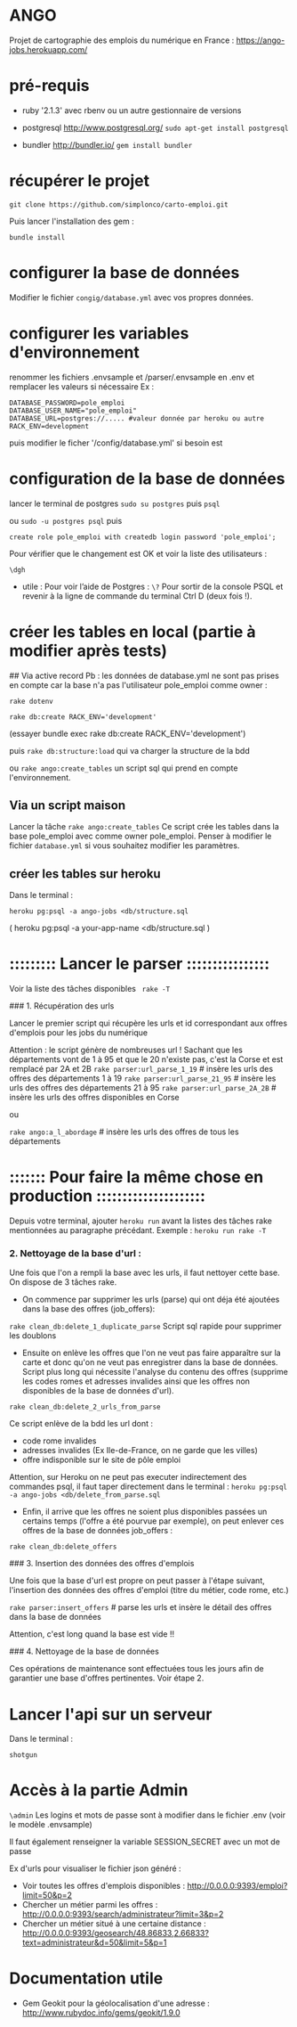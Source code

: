 # ANGO

Projet de cartographie des emplois du numérique en France :  https://ango-jobs.herokuapp.com/


# pré-requis

- ruby '2.1.3' avec rbenv ou un autre gestionnaire de versions
- postgresql http://www.postgresql.org/
`sudo apt-get install postgresql`

- bundler http://bundler.io/
`gem install bundler`


# récupérer le projet

`git clone https://github.com/simplonco/carto-emploi.git`

Puis lancer l'installation des gem :

`bundle install`

# configurer la base de données


Modifier le fichier `congig/database.yml` avec vos propres données.


# configurer les variables d'environnement

renommer les fichiers .envsample et /parser/.envsample en .env et remplacer les valeurs si nécessaire
Ex :

```
DATABASE_PASSWORD=pole_emploi
DATABASE_USER_NAME="pole_emploi"
DATABASE_URL=postgres://..... #valeur donnée par heroku ou autre
RACK_ENV=development
```

puis modifier le ficher '/config/database.yml' si besoin est

# configuration de la base de données

lancer le terminal de postgres
`sudo su postgres`
puis
`psql`

ou `sudo -u postgres psql`
puis

`create role pole_emploi with createdb login password 'pole_emploi';`

Pour vérifier que le changement est OK et voir la liste des utilisateurs  :

`\dgh`

* utile :
Pour voir l’aide de Postgres :
`\?`
Pour sortir de la console PSQL et revenir à la ligne de commande du terminal Ctrl D (deux fois !).


# créer les tables en local (partie à modifier après tests)

## Via active record
Pb : les données de database.yml ne sont pas prises en compte car la base n'a pas l'utilisateur pole_emploi comme owner :

`rake dotenv`


`rake db:create RACK_ENV='development'`

(essayer bundle exec rake db:create RACK_ENV='development')

puis `rake db:structure:load` qui va charger la structure de la bdd

ou `rake ango:create_tables` un script sql qui prend en compte l'environnement.

## Via un script maison

Lancer la tâche `rake ango:create_tables`
Ce script crée les tables dans la base pole_emploi avec comme owner pole_emploi.
Penser à modifier le fichier `database.yml` si vous souhaitez modifier les paramètres.

## créer les tables sur heroku

Dans le terminal :

`heroku pg:psql -a ango-jobs <db/structure.sql`


( heroku pg:psql -a your-app-name <db/structure.sql )


# :::::::::  Lancer le parser ::::::::::::::::

Voir la liste des tâches disponibles ` rake -T`

### 1. Récupération des urls

Lancer le premier script qui récupère les urls et id correspondant aux offres d'emplois pour les jobs du numérique

Attention : le script génère de nombreuses url !
Sachant que les départements vont de 1 à 95 et que le 20 n'existe pas, c'est la Corse et est remplacé par 2A et 2B
`rake parser:url_parse_1_19`   # insère les urls des offres des départements 1 à 19
`rake parser:url_parse_21_95`  # insère les urls des offres des départements 21 à 95
`rake parser:url_parse_2A_2B`  # insère les urls des offres disponibles en Corse

ou

`rake ango:a_l_abordage` # insère les urls des offres de tous les départements


# ::::::: Pour faire la même chose en production :::::::::::::::::::::

Depuis votre terminal, ajouter `heroku run` avant la listes des tâches rake mentionnées au paragraphe précédant.
Exemple :  `heroku run rake -T`

### 2. Nettoyage de la base d'url :

Une fois que l'on a rempli la base avec les urls, il faut nettoyer cette base.
On dispose de 3 tâches rake.

- On commence par supprimer les urls (parse) qui ont déja été ajoutées dans la base des offres (job_offers):

`rake clean_db:delete_1_duplicate_parse` Script sql rapide pour supprimer les doublons

- Ensuite on enlève les offres que l'on ne veut pas faire apparaître sur la carte et donc qu'on ne veut pas enregistrer dans la base de données. Script plus long qui nécessite l'analyse du contenu des offres (supprime les codes romes et adresses invalides ainsi que les offres non disponibles de la base de données d'url).

`rake clean_db:delete_2_urls_from_parse`

Ce script enlève de la bdd les url dont :
- code rome invalides
- adresses invalides (Ex Ile-de-France, on ne garde que les villes)
- offre indisponible sur le site de pôle emploi


Attention, sur Heroku on ne peut pas executer indirectement des commandes psql, il faut taper directement dans le terminal : `heroku pg:psql -a ango-jobs <db/delete_from_parse.sql`

- Enfin, il arrive que les offres ne soient plus disponibles passées un certains temps (l'offre a été pourvue par exemple), on peut enlever ces offres de la base de données job_offers :

`rake clean_db:delete_offers`


### 3. Insertion des données des offres d'emplois

Une fois que la base d'url est propre on peut passer à l'étape suivant, l'insertion des données des offres d'emploi (titre du métier, code rome, etc.)

`rake parser:insert_offers`    # parse les urls et insère le détail des offres dans la base de données

Attention, c'est long quand la base est vide !!

### 4. Nettoyage de la base de données

Ces opérations de maintenance sont effectuées tous les jours afin de garantier une base d'offres pertinentes. Voir étape 2.

# Lancer l'api sur un serveur

Dans le terminal :

`shotgun`

# Accès à la partie Admin

`\admin`
Les logins et mots de passe sont à modifier dans le fichier .env (voir le modèle .envsample)

Il faut également renseigner la variable SESSION_SECRET avec un mot de passe


Ex d'urls pour visualiser le fichier json généré :

- Voir toutes les offres d'emplois disponibles : http://0.0.0.0:9393/emploi?limit=50&p=2
- Chercher un métier parmi les offres : http://0.0.0.0:9393/search/administrateur?limit=3&p=2
- Chercher un métier situé à une certaine distance : http://0.0.0.0:9393/geosearch/48.86833,2.66833?text=administrateur&d=50&limit=5&p=1


# Documentation utile

- Gem Geokit pour la géolocalisation d'une adresse : http://www.rubydoc.info/gems/geokit/1.9.0
